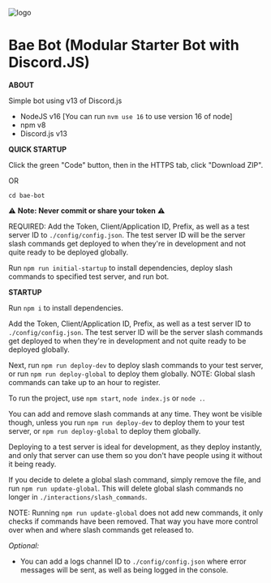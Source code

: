 ![logo](https://i.imgur.com/njKdmpY.png)

# Bae Bot (Modular Starter Bot with Discord.JS)

__ABOUT__

Simple bot using v13 of Discord.js

- NodeJS v16 [You can run `nvm use 16` to use version 16 of node]
- npm v8
- Discord.js v13



__QUICK STARTUP__

Click the green "Code" button, then in the HTTPS tab, click "Download ZIP".

OR

```git clone https://github.com/baeonette/bae-bot.git
cd bae-bot
```

⚠️ **Note: Never commit or share your token** ⚠️

REQUIRED: Add the Token, Client/Application ID, Prefix, as well as a test server ID to `./config/config.json`. The test server ID will be the server slash commands get deployed to when they're in development and not quite ready to be deployed globally.

Run `npm run initial-startup` to install dependencies, deploy slash commands to specified test server, and run bot.



__STARTUP__

Run `npm i` to install dependencies.

Add the Token, Client/Application ID, Prefix, as well as a test server ID to `./config/config.json`. The test server ID will be the server slash commands get deployed to when they're in development and not quite ready to be deployed globally.

Next, run `npm run deploy-dev` to deploy slash commands to your test server, or run `npm run deploy-global` to deploy them globally. NOTE: Global slash commands can take up to an hour to register.

To run the project, use `npm start`, `node index.js` or `node .`.

You can add and remove slash commands at any time. They wont be visible though, unless you run `npm run deploy-dev` to deploy them to your test server, or `npm run deploy-global` to deploy them globally.

Deploying to a test server is ideal for development, as they deploy instantly, and only that server can use them so you don't have people using it without it being ready.

If you decide to delete a global slash command, simply remove the file, and run `npm run update-global`. This will delete global slash commands no longer in `./interactions/slash_commands`.



NOTE: Running `npm run update-global` does not add new commands, it only checks if commands have been removed. That way you have more control over when and where slash commands get released to.



*Optional:*
- You can add a logs channel ID to `./config/config.json` where error messages will be sent, as well as being logged in the console.
  